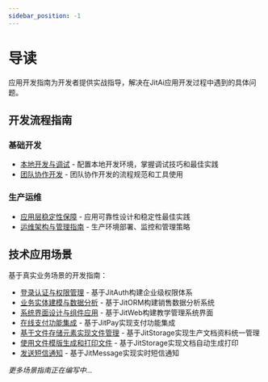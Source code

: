 ```yaml
---
sidebar_position: -1
---
```


# 导读

应用开发指南为开发者提供实战指导，解决在JitAi应用开发过程中遇到的具体问题。

## 开发流程指南

### 基础开发
- [本地开发与调试](./本地开发与调试.md) - 配置本地开发环境，掌握调试技巧和最佳实践
- [团队协作开发](./团队协作开发.md) - 团队协作开发的流程规范和工具使用

### 生产运维  
- [应用层稳定性保障](./应用层稳定性保障.md) - 应用可靠性设计和稳定性最佳实践
- [运维架构与管理指南](./运维架构与管理指南.md) - 生产环境部署、监控和管理策略

## 技术应用场景

基于真实业务场景的开发指南：

- [登录认证与权限管理](./应用场景/登录认证与权限管理.md) - 基于JitAuth构建企业级权限体系
- [业务实体建模与数据分析](./应用场景/业务实体建模与数据分析.md) - 基于JitORM构建销售数据分析系统
- [系统界面设计与组件应用](./应用场景/系统界面设计与组件应用.md) - 基于JitWeb构建教学管理系统界面
- [在线支付功能集成](./应用场景/在线支付功能集成.md) - 基于JitPay实现支付功能集成
- [基于文件存储元素实现文件管理](./应用场景/基于文件存储元素实现文件管理.md) - 基于JitStorage实现生产文档资料统一管理
- [使用文件模版生成和打印文件](./应用场景/使用文件模版生成和打印文件.md) - 基于JitStorage实现文档自动生成打印
- [发送短信通知](./应用场景/发送短信通知.md) - 基于JitMessage实现实时短信通知

*更多场景指南正在编写中...*
